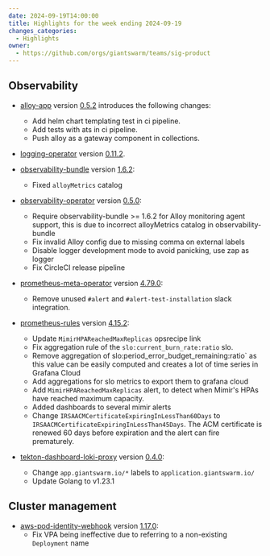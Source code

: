 ```yaml
---
date: 2024-09-19T14:00:00
title: Highlights for the week ending 2024-09-19
changes_categories:
  - Highlights
owner:
  - https://github.com/orgs/giantswarm/teams/sig-product
---
```


## Observability

- [alloy-app](https://github.com/giantswarm/alloy-app) version [0.5.2](https://github.com/giantswarm/alloy-app/compare/v0.3.0...v0.5.2) introduces the following changes:
    - Add helm chart templating test in ci pipeline.
    - Add tests with ats in ci pipeline.
    - Push alloy as a gateway component in collections.

- [logging-operator](https://github.com/giantswarm/logging-operator) version [0.11.2](https://github.com/giantswarm/logging-operator/compare/v0.11.1...v0.11.2).

- [observability-bundle](https://github.com/giantswarm/observability-bundle) version [1.6.2](https://github.com/giantswarm/observability-bundle/compare/v1.6.1...v1.6.2):
    - Fixed `alloyMetrics` catalog

- [observability-operator](https://github.com/giantswarm/observability-operator) version [0.5.0](https://github.com/giantswarm/observability-operator/compare/v0.4.1...v0.5.0):
    - Require observability-bundle >= 1.6.2 for Alloy monitoring agent support, this is due to incorrect alloyMetrics catalog in observability-bundle
    - Fix invalid Alloy config due to missing comma on external labels
    - Disable logger development mode to avoid panicking, use zap as logger
    - Fix CircleCI release pipeline

- [prometheus-meta-operator](https://github.com/giantswarm/prometheus-meta-operator) version [4.79.0](https://github.com/giantswarm/prometheus-meta-operator/compare/v4.78.2...v4.79.0):
    - Remove unused `#alert` and `#alert-test-installation` slack integration.

- [prometheus-rules](https://github.com/giantswarm/prometheus-rules) version [4.15.2](https://github.com/giantswarm/prometheus-rules/compare/v4.15.1...v4.15.2):
    - Update `MimirHPAReachedMaxReplicas` opsrecipe link
    - Fix aggregation rule of the `slo:current_burn_rate:ratio` slo.
    - Remove aggregation of slo:period_error_budget_remaining:ratio` as this value can be easily computed and creates a lot of time series in Grafana Cloud
    - Add aggregations for slo metrics to export them to grafana cloud
    - Add `MimirHPAReachedMaxReplicas` alert, to detect when Mimir's HPAs have reached maximum capacity.
    - Added dashboards to several mimir alerts
    - Change `IRSAACMCertificateExpiringInLessThan60Days` to `IRSAACMCertificateExpiringInLessThan45Days`. The ACM certificate is renewed 60 days before expiration and the alert can fire prematurely.

- [tekton-dashboard-loki-proxy](https://github.com/giantswarm/tekton-dashboard-loki-proxy) version [0.4.0](https://github.com/giantswarm/tekton-dashboard-loki-proxy/compare/v0.3.0...v0.4.0):
    - Change `app.giantswarm.io/*` labels to `application.giantswarm.io/`
    - Update Golang to v1.23.1

## Cluster management

- [aws-pod-identity-webhook](https://github.com/giantswarm/aws-pod-identity-webhook) version [1.17.0](https://github.com/giantswarm/aws-pod-identity-webhook/compare/v1.16.0...v1.17.0):
    - Fix VPA being ineffective due to referring to a non-existing `Deployment` name
